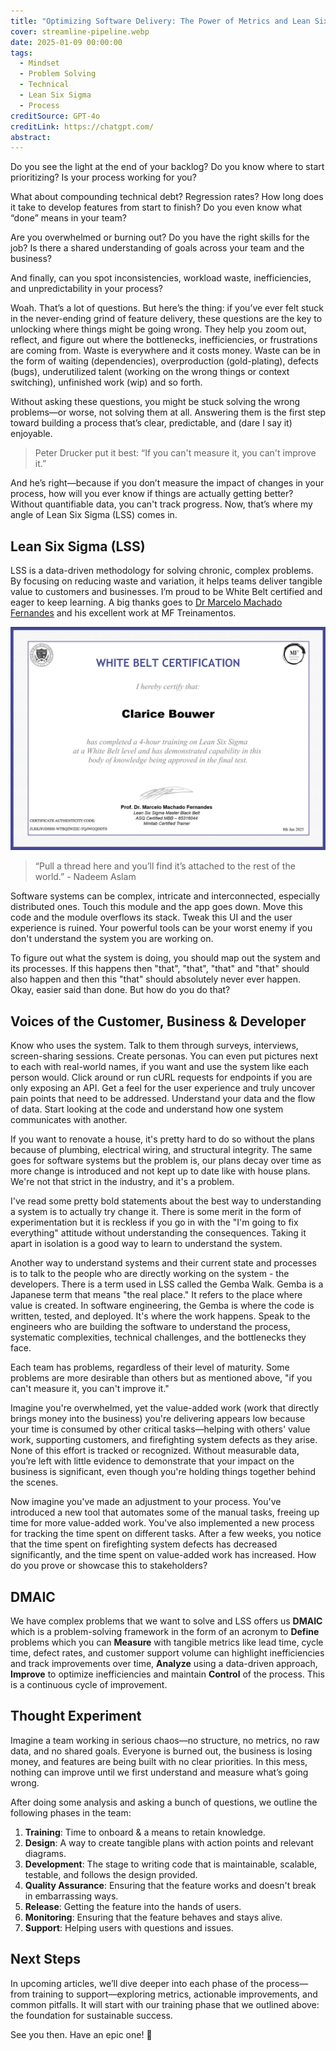 ```yaml
---
title: "Optimizing Software Delivery: The Power of Metrics and Lean Six Sigma"
cover: streamline-pipeline.webp
date: 2025-01-09 00:00:00
tags:
  - Mindset
  - Problem Solving
  - Technical
  - Lean Six Sigma
  - Process
creditSource: GPT-4o
creditLink: https://chatgpt.com/
abstract:
---
```


Do you see the light at the end of your backlog?
Do you know where to start prioritizing?
Is your process working for you?

What about compounding technical debt? Regression rates? How long does it take to develop features from start to finish? Do you even know what “done” means in your team?

Are you overwhelmed or burning out?
Do you have the right skills for the job?
Is there a shared understanding of goals across your team and the business?

And finally, can you spot inconsistencies, workload waste, inefficiencies, and unpredictability in your process?

Woah. That’s a lot of questions. But here’s the thing: if you’ve ever felt stuck in the never-ending grind of feature delivery, these questions are the key to unlocking where things might be going wrong. They help you zoom out, reflect, and figure out where the bottlenecks, inefficiencies, or frustrations are coming from. Waste is everywhere and it costs money. Waste can be in the form of waiting (dependencies), overproduction (gold-plating), defects (bugs), underutilized talent (working on the wrong things or context switching), unfinished work (wip) and so forth.

Without asking these questions, you might be stuck solving the wrong problems—or worse, not solving them at all. Answering them is the first step toward building a process that’s clear, predictable, and (dare I say it) enjoyable.

> Peter Drucker put it best:
> “If you can't measure it, you can't improve it.”

And he’s right—because if you don’t measure the impact of changes in your process, how will you ever know if things are actually getting better? Without quantifiable data, you can't track progress. Now, that’s where my angle of Lean Six Sigma (LSS) comes in.

## Lean Six Sigma (LSS)

LSS is a data-driven methodology for solving chronic, complex problems. By focusing on reducing waste and variation, it helps teams deliver tangible value to customers and businesses. I’m proud to be White Belt certified and eager to keep learning. A big thanks goes to [Dr Marcelo Machado Fernandes](https://www.linkedin.com/in/marcelo-machado-fernandes-2a053322) and his excellent work at MF Treinamentos.

![Certificate for White Belt: scoring 96.7%](certificate.png)

> “Pull a thread here and you’ll find it’s attached to the rest of the world.” - Nadeem Aslam

Software systems can be complex, intricate and interconnected, especially distributed ones. Touch this module and the app goes down. Move this code and the module overflows its stack. Tweak this UI and the user experience is ruined. Your powerful tools can be your worst enemy if you don't understand the system you are working on.

To figure out what the system is doing, you should map out the system and its processes. If this happens then "that", "that", "that" and "that" should also happen and then this "that" should absolutely never ever happen. Okay, easier said than done. But how do you do that?

## Voices of the Customer, Business & Developer

Know who uses the system. Talk to them through surveys, interviews, screen-sharing sessions. Create personas. You can even put pictures next to each with real-world names, if you want and use the system like each person would. Click around or run cURL requests for endpoints if you are only exposing an API. Get a feel for the user experience and truly uncover pain points that need to be addressed. Understand your data and the flow of data. Start looking at the code and understand how one system communicates with another.

If you want to renovate a house, it's pretty hard to do so without the plans because of plumbing, electrical wiring, and structural integrity. The same goes for software systems but the problem is, our plans decay over time as more change is introduced and not kept up to date like with house plans. We're not that strict in the industry, and it's a problem.

I've read some pretty bold statements about the best way to understanding a system is to actually try change it. There is some merit in the form of experimentation but it is reckless if you go in with the "I'm going to fix everything" attitude without understanding the consequences. Taking it apart in isolation is a good way to learn to understand the system.

Another way to understand systems and their current state and processes is to talk to the people who are directly working on the system - the developers. There is a term used in LSS called the Gemba Walk. Gemba is a Japanese term that means "the real place." It refers to the place where value is created. In software engineering, the Gemba is where the code is written, tested, and deployed. It's where the work happens. Speak to the engineers who are building the software to understand the process, systematic complexities, technical challenges, and the bottlenecks they face.

Each team has problems, regardless of their level of maturity. Some problems are more desirable than others but as mentioned above, "if you can't measure it, you can't improve it."

Imagine you're overwhelmed, yet the value-added work (work that directly brings money into the business) you're delivering appears low because your time is consumed by other critical tasks—helping with others' value work, supporting customers, and firefighting system defects as they arise. None of this effort is tracked or recognized. Without measurable data, you’re left with little evidence to demonstrate that your impact on the business is significant, even though you're holding things together behind the scenes.

Now imagine you've made an adjustment to your process. You've introduced a new tool that automates some of the manual tasks, freeing up time for more value-added work. You've also implemented a new process for tracking the time spent on different tasks. After a few weeks, you notice that the time spent on firefighting system defects has decreased significantly, and the time spent on value-added work has increased. How do you prove or showcase this to stakeholders?

## DMAIC

We have complex problems that we want to solve and LSS offers us **DMAIC** which is a problem-solving framework in the form of an acronym to **Define** problems which you can **Measure** with tangible metrics like lead time, cycle time, defect rates, and customer support volume can highlight inefficiencies and track improvements over time, **Analyze** using a data-driven approach, **Improve** to optimize inefficiencies and maintain **Control** of the process. This is a continuous cycle of improvement.

## Thought Experiment

Imagine a team working in serious chaos—no structure, no metrics, no raw data, and no shared goals. Everyone is burned out, the business is losing money, and features are being built with no clear priorities. In this mess, nothing can improve until we first understand and measure what’s going wrong.

After doing some analysis and asking a bunch of questions, we outline the following phases in the team:

1. **Training**: Time to onboard & a means to retain knowledge.
1. **Design**: A way to create tangible plans with action points and relevant diagrams.
1. **Development**: The stage to writing code that is maintainable, scalable, testable, and follows the design provided.
1. **Quality Assurance**: Ensuring that the feature works and doesn't break in embarrassing ways.
1. **Release**: Getting the feature into the hands of users.
1. **Monitoring**: Ensuring that the feature behaves and stays alive.
1. **Support**: Helping users with questions and issues.

## Next Steps

In upcoming articles, we’ll dive deeper into each phase of the process—from training to support—exploring metrics, actionable improvements, and common pitfalls. It will start with our training phase that we outlined above: the foundation for sustainable success.

See you then. Have an epic one! 🚀
